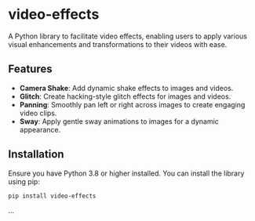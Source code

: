 # video-effects

A Python library to facilitate video effects, enabling users to apply various visual enhancements and transformations to their videos with ease.

## Features

- **Camera Shake**: Add dynamic shake effects to images and videos.
- **Glitch**: Create hacking-style glitch effects for images and videos.
- **Panning**: Smoothly pan left or right across images to create engaging video clips.
- **Sway**: Apply gentle sway animations to images for a dynamic appearance.

## Installation

Ensure you have Python 3.8 or higher installed. You can install the library using pip:

```bash
pip install video-effects
```

...